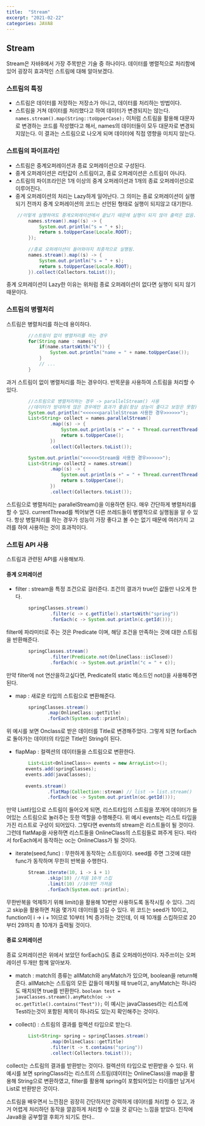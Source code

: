 ```yaml
---
title:  "Stream"
excerpt: "2021-02-22"
categories: JAVA8
---
```


## Stream  
Stream은 자바8에서 가장 주목받은 기술 중 하나이다. 데이터를 병렬적으로 처리함에 있어 굉장히 효과적인 스트림에 대해 알아보겠다.

### 스트림의 특징
- 스트림은 데이터를 저장하는 저장소가 아니고, 데이터를 처리하는 방법이다. 
- 스트림을 거쳐 데이터를 처리했다고 하여 데이터가 변경되지는 않는다.
`names.stream().map(String::toUpperCase);` 이처럼 스트림을 활용해 대문자로 변경하는 코드를 작성했다고 해서, names의 데이터들이 모두 대문자로 변경되지않는다. 이 결과는 스트림으로 나오게 되며 데이터에 직접 영향을 미치지 않는다.

### 스트림의 파이프라인
- 스트림은 중계오퍼레이션과 종료 오퍼레이션으로 구성된다.
- 중계 오퍼레이션은 리턴값이 스트림이고, 종료 오퍼레이션은 스트림이 아니다.
- 스트림의 파이프라인은 1개 이상의 중계 오퍼레이션과 1개의 종료 오퍼레이션으로 이루어진다.
- 중계 오퍼레이션의 처리는 Lazy하게 일어난다. 그 의미는 종료 오퍼레이션이 실행되기 전까지 중계 오퍼레이션의 코드는 선언된 형태로 실행이 되지않고 대기한다.
```java
	//이렇게 실행하여도 중계오퍼레이션에서 끝났기 때문에 실행이 되지 않아 출력은 없음.
        names.stream().map((s) -> {
            System.out.println("s = " + s);
            return s.toUpperCase(Locale.ROOT);
        });
        
        //종료 오퍼레이션이 들어와야지 최종적으로 실행됨.
        names.stream().map((s) -> {
            System.out.println("s = " + s);
            return s.toUpperCase(Locale.ROOT);
        }).collect(Collectors.toList());
```
중계 오퍼레이션이 Lazy한 이유는 위처럼 종료 오퍼레이션이 없다면 실행이 되지 않기 때문이다.

### 스트림의 병렬처리
스트림은 병렬처리를 하는데 용이하다.
``` java
        //스트림이 없이 병렬처리를 하는 경우
        for(String name : names){
            if(name.startsWith("k")) {
                System.out.println("name = " + name.toUpperCase());
            }
            // ...
        }
```
과거 스트림이 없이 병렬처리를 하는 경우이다.  반목문을 사용하여 스트림을 처리할 수 있다.

```java
        //스트림으로 병렬처리하는 경우 -> parallelStream() 사용
        //데이터가 방대하게 많은 경우에만 효과가 좋음(항상 성능이 좋다고 보장은 못함)
        System.out.println("<<<<<<parallelStream 사용한 경우>>>>>>");
        List<String> collect = names.parallelStream()
                .map((s) -> {
                    System.out.println(s +" = " + Thread.currentThread().getName());
                    return s.toUpperCase();
                })
                .collect(Collectors.toList());

        System.out.println("<<<<<<Stream을 사용한 경우>>>>>>");
        List<String> collect2 = names.stream()
                .map((s) -> {
                    System.out.println(s +" = " + Thread.currentThread().getName());
                    return s.toUpperCase();
                })
                .collect(Collectors.toList());
```
스트림으로 병렬처리는 parallelStream()을 이용하면 된다. 매우 간단하게 병렬처리를 할 수 있다. currentThread를 찍어보면 다른 쓰레드들이 병렬적으로 실행됨을 알 수 있다. 항상 병럴처리를 하는 경우가 성능이 가장 좋다고 볼 수는 없기 때문에 여러가지 고려를 하여 사용하는 것이 효과적이다.


### 스트림 API 사용
스트림과 관련된 API를 사용해보자.  

#### 중계 오퍼레이션
- filter : stream을 특정 조건으로 걸러준다. 조건의 결과가 true인 값들만 나오게 한다.
```java
        springClasses.stream()
                .filter(c -> c.getTitle().startsWith("spring"))
                .forEach(c -> System.out.println(c.getId()));
```
filter에 파라미터로 주는 것은 Predicate 이며, 해당 조건을 만족하는 것에 대한 스트림을 반환해준다.

```java
        springClasses.stream()
                .filter(Predicate.not(OnlineClass::isClosed))
                .forEach(c -> System.out.println("c = " + c));
```
 만약 filter에 not 연산을하고싶다면,  Predicate의  static 메소드인  not()을 사용해주면 된다.
 
 - map : 새로운 타입의 스트림으로 변환해준다.
 ```java
         springClasses.stream()
                .map(OnlineClass::getTitle)
                .forEach(System.out::println);
 ```
 위 예시를 보면 Onclass로 받은 데이터를 Title로 변경해주었다. 그렇게 되면 forEach로 돌아가는 데이터의 타입은 Title인 String이 된다.
 
 - flapMap : 컬렉션의 데이터들을 스트림으로 변환한다.
 ```java
         List<List<OnlineClass>> events = new ArrayList<>();
        events.add(springClasses);
        events.add(javaClasses);
        
        events.stream()
                .flatMap(Collection::stream) // list -> list.stream()
                .forEach(oc -> System.out.println(oc.getId()));
 ```
 만약 List타입으로 스트림이 들어오게 되면, 리스트타입의 스트림을 쪼개어 데이터가 들어있는 스트림으로 눌러주는 듯한 역할을 수행해준다. 위 예시 events는 리스트 타입을 가진 리스트로 구성이 되어있다. 그렇다면 events의 stream은 리스트들이 될 것이다. 그런데 flatMap을 사용하면 리스트들을 OnlineClass의 스트림들로 펴주게 된다. 따라서 forEach에서 동작하는 oc는 OnlineClass가 될 것이다.
 
 - iterate(seed,func) : 무한하게 동작하는 스트림이다. seed를 주면 그것에 대한 func가 동작하며 무한히 반복을 수행한다.
 ```java
         Stream.iterate(10, i -> i + 1)
                .skip(10) //처음 10개 스킵
                .limit(10) //10개만 가져옴
                .forEach(System.out::println);
 ```
 무한반복을 억제하기 위해 limit()을 활용해 10번만 사용하도록 동작시킬 수 있다. 그리고 skip을 활용하면 처음 몇가지 데이터를 넘길 수 있다. 위 코드는 seed가 10이고, function이 i -> i + 1이므로 10부터 1씩 증가하는 것인데, 이 때 10개를 스킵하므로 20부터 29까지 총 10개가 출력될 것이다.
 
 #### 종료 오퍼레이션
 종료 오퍼레이션은 위에서 보았던 forEach()도 종료 오퍼레이션이다. 자주쓰이는 오퍼레이션 두개만 함께 알아보자.
 - match : match의 종류는 allMatch와 anyMatch가 있으며, boolean을 return해준다. allMatch는 스트림의 모든 값들이 매치될 때 true이고, anyMatch는 하나라도 매치되면 true를 반환한다.
 `boolean test = javaClasses.stream().anyMatch(oc -> oc.getTitle().contains("Test"));` 
 이 예시는 javaClasses라는 리스트에 Test라는것이 포함된 제목이 하나라도 있는지 확인해주는 것이다.
 
 - collect() : 스트림의 결과를 컬렉션 타입으로 받는다.
```java
        List<String> spring = springClasses.stream()
                .map(OnlineClass::getTitle)
                .filter(t -> t.contains("spring"))
                .collect(Collectors.toList());
 ```
 collect는 스트림의 결과를 받환받는 것이다. 컬렉션의 타입으로 반환받을 수 있다. 위 예시를 보면 springClass라는 리스트의 스트림(데이터는 OnlineClass)을 map을 활용해 String으로 변환하였고, filter를 활용해 spring이 포함되어있는 타이틀만 남겨서 List로 반환받은 것이다.
 
스트림을 배우면서 느낀점은 굉장히 간단하지만 강력하게 데이터를 처리할 수 있고, 과거 어렵게 처리하던 동작을 깔끔하게 처리할 수 있을 것 같다는 느낌을 받았다. 진작에 Java8을 공부할껄 후회가 되기도 한다..
